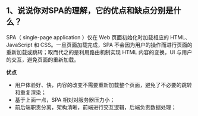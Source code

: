 ## 1、说说你对SPA的理解，它的优点和缺点分别是什么？

SPA（ single-page application ）仅在 Web 页面初始化时加载相应的 HTML、JavaScript 和 CSS。一旦页面加载完成，SPA 不会因为用户的操作而进行页面的重新加载或跳转；取而代之的是利用路由机制实现 HTML 内容的变换，UI 与用户的交互，避免页面的重新加载。

**优点**
  * 用户体验好、快，内容的改变不需要重新加载整个页面，避免了不必要的跳转和重复渲染；
  * 基于上面一点，SPA 相对对服务器压力小；
  * 前后端职责分离，架构清晰，前端进行交互逻辑，后端负责数据处理；
